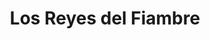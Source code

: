 ---
title: "Los Reyes del Fiambre"
url: /cipolletti/los-reyes-del-fiambre-9-de-julio/
shop: Käse
---